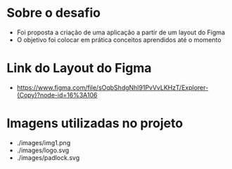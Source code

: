 # Sobre o desafio
- Foi proposta a criação de uma aplicação a partir de um layout do Figma
- O objetivo foi colocar em prática conceitos aprendidos até o momento

# Link do Layout do Figma
- https://www.figma.com/file/sOqbShdgNhl91PvVvLKHzT/Explorer-(Copy)?node-id=16%3A106

# Imagens utilizadas no projeto
- ./images/img1.png
- ./images/logo.svg
- ./images/padlock.svg